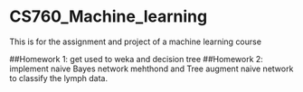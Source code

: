 # CS760_Machine_learning

This is for the assignment and project of a machine learning course

##Homework 1: get used to weka and decision tree
##Homework 2: implement naive Bayes network mehthond and Tree augment naive network to classify the lymph data.
